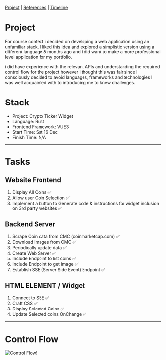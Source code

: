 [Project](README.md) | [References](references.md) | [Timeline](updates.md)

# Project
For course context i decided on developing a web application using an unfamiliar stack. I liked this idea and explored a simplistic version using a different language 8 months ago and i did want to make a more professional level application for my portfolio.

i did have experience with the relevant APIs and understanding the required control flow for the project however i thought this was fair since I consciously decided to avoid languages, frameworks and technologies I was well acquainted with to introducing me to knew challenges.

# Stack
- Project: Crypto Ticker Widget
- Language: Rust
- Frontend Framework: VUE3
- Start Time: Sat 16 Dec
- Finish Time: N/A

---

# Tasks

## Website Frontend
1. Display All Coins ✅
2. Allow user Coin Selection ✅
3. Implement a button to Generate code & instructions for widget inclusion on 3rd party websites ✅

## Backend Server
1. Scrape Coin data from CMC (coinmarketcap.com) ✅
2. Download Images from CMC ✅
3. Periodically update data ✅
4. Create Web Server ✅
5. Include Endpoint to list coins ✅
6. Include Endpoint to get image ✅
7. Establish SSE (Server Side Event) Endpoint ✅

## HTML ELEMENT / Widget
1. Connect to SSE ✅
2. Craft CSS ✅
3. Display Selected Coins ✅
4. Update Selected coins OnChange ✅


   
---

# Control Flow

  ![Control Flow!](https://i.imgur.com/xVbh7VD.png)

